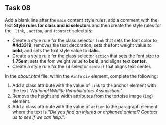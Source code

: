 ## Task 08
Add a blank line after the `main` content style rules, add a comment with the text **Style rules for class and id selectors** and then create the style rules for the `.link`, `.action`, and `#contact` selectors:

* Create a style rule for the class selector `link` that sets the font color to **#4d3319**, removes the text decoration, sets the font weight value to **bold**, and sets the font style value to **italic**.
* Create a style rule for the class selector `action` that sets the font size to **1.75em**, sets the font weight value to **bold**, and aligns text **center**. 
* Create a style rule for the `id` selector `contact` that aligns text center. 

In the *about.html* file, within the `#info` `div` element, complete the following:
1. Add a class attribute with the value of `link` to the anchor element with the text *"National Wildlife Rehabilitators Association."*.
2. Remove the height and width attributes from the tortoise image (`img`) element.
3. Add a class attribute with the value of `action` to the paragraph element where the text is *"Did you find an injured or orphaned animal? Contact us to see if we can help."*.
